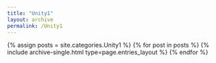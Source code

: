 ```yaml
---
title: "Unity1"
layout: archive
permalink: /Unity1
---
```



{% assign posts = site.categories.Unity1 %}
{% for post in posts %} {% include archive-single.html type=page.entries_layout %} {% endfor %}